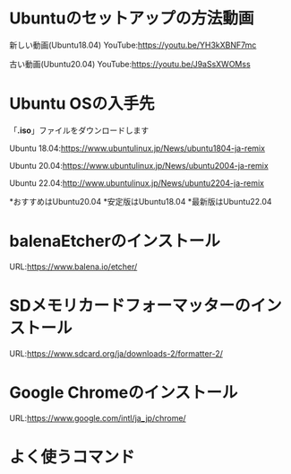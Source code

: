 # Ubuntuのセットアップの方法動画
新しい動画(Ubuntu18.04)
YouTube:https://youtu.be/YH3kXBNF7mc

古い動画(Ubuntu20.04)
YouTube:https://youtu.be/J9aSsXWOMss

# Ubuntu OSの入手先
「**.iso**」ファイルをダウンロードします

Ubuntu 18.04:https://www.ubuntulinux.jp/News/ubuntu1804-ja-remix

Ubuntu 20.04:https://www.ubuntulinux.jp/News/ubuntu2004-ja-remix

Ubuntu 22.04:http://www.ubuntulinux.jp/News/ubuntu2204-ja-remix

*おすすめはUbuntu20.04
*安定版はUbuntu18.04
*最新版はUbuntu22.04

# balenaEtcherのインストール
URL:https://www.balena.io/etcher/

# SDメモリカードフォーマッターのインストール
URL:https://www.sdcard.org/ja/downloads-2/formatter-2/

# Google Chromeのインストール
URL:https://www.google.com/intl/ja_jp/chrome/

# よく使うコマンド
